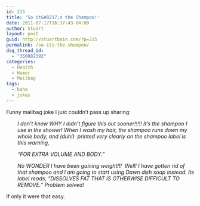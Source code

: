 ```yaml
---
id: 215
title: 'So it&#8217;s the Shampoo!'
date: 2011-07-17T16:37:43-04:00
author: Stuart
layout: post
guid: http://stuartbain.com/?p=215
permalink: /so-its-the-shampoo/
dsq_thread_id:
  - "360882392"
categories:
  - Health
  - Humor
  - Mailbag
tags:
  - haha
  - jokes
---
```

Funny mailbag joke I just couldn&#8217;t pass up sharing:

<address style="padding-left: 30px">
  I don&#8217;t know WHY I didn&#8217;t figure this out sooner!!!!! It&#8217;s the shampoo I use in the shower! When I wash my hair, the shampoo runs down my whole body, and (duh!)  printed very clearly on the shampoo label is this warning,</p> 
  
  <p>
    &#8220;FOR EXTRA VOLUME AND BODY.&#8221;
  </p>
  
  <p>
    No WONDER I have been gaining weight!!!  Well! I have gotten rid of that shampoo and I am going to start using Dawn dish soap instead. Its label reads, &#8220;DISSOLVES FAT THAT IS OTHERWISE DIFFICULT TO REMOVE.&#8221; Problem solved!
  </p>
</address>

If only it were that easy.
